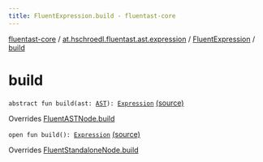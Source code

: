 ```yaml
---
title: FluentExpression.build - fluentast-core
---
```


[fluentast-core](../../index.html) / [at.hschroedl.fluentast.ast.expression](../index.html) / [FluentExpression](index.html) / [build](.)

# build

`abstract fun build(ast: `[`AST`](https://help.eclipse.org/neon/topic/org.eclipse.jdt.doc.isv/reference/api/org/eclipse/jdt/core/dom/AST.html)`): `[`Expression`](https://help.eclipse.org/neon/topic/org.eclipse.jdt.doc.isv/reference/api/org/eclipse/jdt/core/dom/Expression.html) [(source)](http://github.com/hschroedl/fluentast/tree/master/core/at.hschroedl.fluentast/ast/expression/Expression.kt#L10)

Overrides [FluentASTNode.build](../../at.hschroedl.fluentast.ast/-fluent-a-s-t-node/build.html)


`open fun build(): `[`Expression`](https://help.eclipse.org/neon/topic/org.eclipse.jdt.doc.isv/reference/api/org/eclipse/jdt/core/dom/Expression.html) [(source)](http://github.com/hschroedl/fluentast/tree/master/core/at.hschroedl.fluentast/ast/expression/Expression.kt#L12)

Overrides [FluentStandaloneNode.build](../../at.hschroedl.fluentast.ast/-fluent-standalone-node/build.html)

